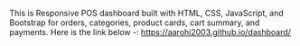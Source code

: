 This is Responsive POS dashboard built with HTML, CSS, JavaScript, and Bootstrap  for orders, categories, product cards, cart summary, and payments.
Here is the link below -:
https://aarohi2003.github.io/dashboard/
